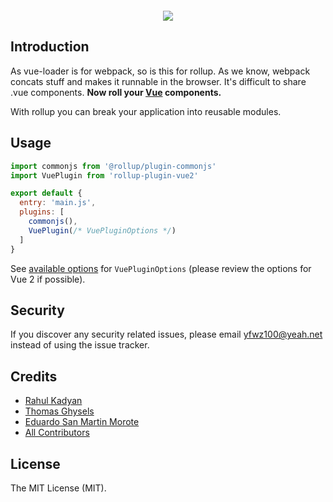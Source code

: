 <div class="text-xs-center" align="center" style="margin: 20px">
  <img src="https://raw.githubusercontent.com/fxwz100/rollup-plugin-vue2/master/docs/.vuepress/public/logo.png">
</div>

## Introduction

As vue-loader is for webpack, so is this for rollup. As we know, webpack concats stuff and makes it runnable in the browser. It's difficult to share .vue components. **Now roll your [Vue](http://vuejs.org/) components.**

With rollup you can break your application into reusable modules.

## Usage

```js
import commonjs from '@rollup/plugin-commonjs' 
import VuePlugin from 'rollup-plugin-vue2'

export default {
  entry: 'main.js',
  plugins: [
    commonjs(),
    VuePlugin(/* VuePluginOptions */)
  ]
}
```

See [available options](https://rollup-plugin-vue.vuejs.org/options.html) for `VuePluginOptions` (please review the options for Vue 2 if possible).

## Security

If you discover any security related issues, please email yfwz100@yeah.net instead of using the issue tracker.

## Credits

* [Rahul Kadyan](https://github.com/znck)
* [Thomas Ghysels](https://github.com/thgh)
* [Eduardo San Martin Morote](https://github.com/posva)
* [All Contributors][link-contributors]

## License

The MIT License (MIT).

[link-contributors]: https://github.com/fwz100/rollup-plugin-vue2/graphs/contributors
